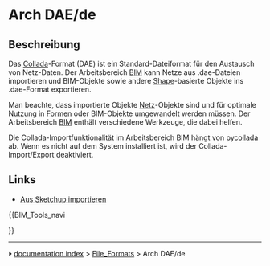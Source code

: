 # Arch DAE/de
## Beschreibung

Das [Collada](https://en.wikipedia.org/wiki/COLLADA)-Format (DAE) ist ein Standard-Dateiformat für den Austausch von Netz-Daten. Der Arbeitsbereich [BIM](BIM_Workbench.md) kann Netze aus .dae-Dateien importieren und BIM-Objekte sowie andere [Shape](Part_Workbench/de.md)-basierte Objekte ins .dae-Format exportieren.

Man beachte, dass importierte Objekte [Netz](Mesh_Workbench/de.md)-Objekte sind und für optimale Nutzung in [Formen](Shape/de.md) oder BIM-Objekte umgewandelt werden müssen. Der Arbeitsbereich [BIM](BIM_Workbench/de.md) enthält verschiedene Werkzeuge, die dabei helfen.

Die Collada-Importfunktionalität im Arbeitsbereich BIM hängt von [pycollada](http://pycollada.github.io/) ab. Wenn es nicht auf dem System installiert ist, wird der Collada-Import/Export deaktiviert.

## Links

-   [Aus Sketchup importieren](Importing_From_Sketchup/de.md)





{{BIM_Tools_navi

}}



---
⏵ [documentation index](../README.md) > [File_Formats](Category_File_Formats.md) > Arch DAE/de

